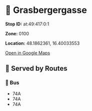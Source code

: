 # 🚉 Grasbergergasse


**Stop ID:** at:49:417:0:1

**Zone:** 0100

**Location:** 48.1862361, 16.40033553

[Open in Google Maps](https://www.google.com/maps?q=48.1862361,16.40033553)

## 🚆 Served by Routes

### 🚌 Bus
- 74A
- 74A
- 74A